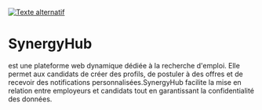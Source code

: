 [![Texte alternatif](https://www.team.jobs/fr/image/blogpost/22)](URL_du_site)

# SynergyHub 
est une plateforme web dynamique dédiée à la recherche d'emploi. Elle permet aux candidats de créer des profils, de postuler à des offres et de recevoir des notifications personnalisées.SynergyHub  facilite la mise en    relation entre employeurs et candidats tout en garantissant la confidentialité des données.

